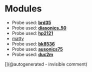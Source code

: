 
# Modules

* Probe used: __[brd35](/include/probes/auto/brd35.md)__
* Probe used: __[diasonics_50](/include/probes/auto/diasonics_50.md)__
* Probe used: __[hp2121](/include/probes/auto/hp2121.md)__
* [matty](/matty/)
* Probe used: __[bk8536](/include/probes/auto/bk8536.md)__
* Probe used: __[ausonics75](/include/probes/auto/ausonics75.md)__
* Probe used: __[duc2m](/include/probes/auto/duc2m.md)__


[](@autogenerated - invisible comment)